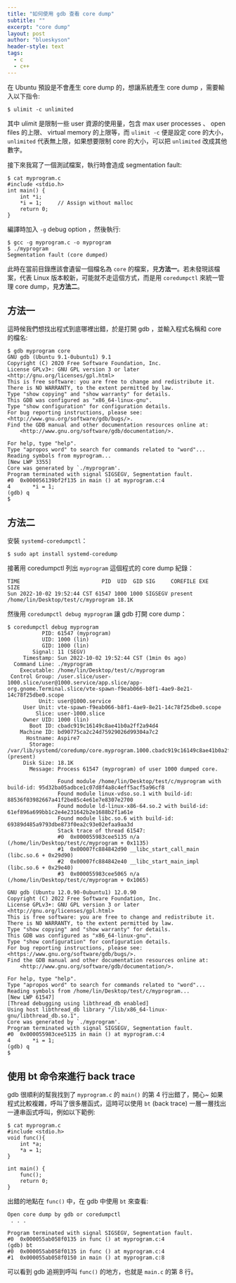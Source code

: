 ```yaml
---
title: "如何使用 gdb 查看 core dump"
subtitle: ""
excerpt: "core dump"
layout: post
author: "blueskyson"
header-style: text
tags:
  - c
  - c++
---
```


在 Ubuntu 預設是不會產生 core dump 的，想讓系統產生 core dump ，需要輸入以下指令:
```non
$ ulimit -c unlimited
```
其中 ulimit 是限制一些 user 資源的使用量，包含 max user processes 、 open files 的上限、 virtual memory 的上限等，而 `ulimit -c` 便是設定 core 的大小， `unlimited` 代表無上限，如果想要限制 core 的大小，可以把 `unlimited` 改成其他數字。

接下來我寫了一個測試檔案，執行時會造成 segmentation fault:

```non
$ cat myprogram.c
#include <stdio.h>
int main() {
    int *i;
    *i = 1;     // Assign without malloc
    return 0;
}
```

編譯時加入 `-g` debug option ，然後執行:

```non
$ gcc -g myprogram.c -o myprogram
$ ./myprogram
Segmentation fault (core dumped)
```

此時在當前目錄應該會遺留一個檔名為 `core` 的檔案，見**方法一**。若未發現該檔案，代表 Linux 版本較新，可能就不走這個方式，而是用 `coredumpctl` 來統一管理 core dump，見**方法二**。

## 方法一

這時候我們想找出程式到底哪裡出錯，於是打開 gdb ，並輸入程式名稱和 core 的檔名:

```non
$ gdb myprogram core
GNU gdb (Ubuntu 9.1-0ubuntu1) 9.1
Copyright (C) 2020 Free Software Foundation, Inc.
License GPLv3+: GNU GPL version 3 or later <http://gnu.org/licenses/gpl.html>
This is free software: you are free to change and redistribute it.
There is NO WARRANTY, to the extent permitted by law.
Type "show copying" and "show warranty" for details.
This GDB was configured as "x86_64-linux-gnu".
Type "show configuration" for configuration details.
For bug reporting instructions, please see:
<http://www.gnu.org/software/gdb/bugs/>.
Find the GDB manual and other documentation resources online at:
    <http://www.gnu.org/software/gdb/documentation/>.

For help, type "help".
Type "apropos word" to search for commands related to "word"...
Reading symbols from myprogram...
[New LWP 3355]
Core was generated by `./myprogram'.
Program terminated with signal SIGSEGV, Segmentation fault.
#0  0x000056139bf2f135 in main () at myprogram.c:4
4		*i = 1;
(gdb) q
$
```

## 方法二

安裝 `systemd-coredumpctl`：

```non
$ sudo apt install systemd-coredump
```

接著用 coredumpctl 列出 `myprogram` 這個程式的 core dump 紀錄：

```non
TIME                          PID  UID  GID SIG     COREFILE EXE                            SIZE
Sun 2022-10-02 19:52:44 CST 61547 1000 1000 SIGSEGV present  /home/lin/Desktop/test/c/myprogram 18.1K
```

然後用 `coredumpctl debug myprogram` 讓 gdb 打開 core dump：

```
$ coredumpctl debug myprogram
           PID: 61547 (myprogram)
           UID: 1000 (lin)
           GID: 1000 (lin)
        Signal: 11 (SEGV)
     Timestamp: Sun 2022-10-02 19:52:44 CST (1min 0s ago)
  Command Line: ./myprogram
    Executable: /home/lin/Desktop/test/c/myprogram
 Control Group: /user.slice/user-1000.slice/user@1000.service/app.slice/app-org.gnome.Terminal.slice/vte-spawn-f9eab066-b8f1-4ae9-8e21-14c78f25dbe0.scope
          Unit: user@1000.service
     User Unit: vte-spawn-f9eab066-b8f1-4ae9-8e21-14c78f25dbe0.scope
         Slice: user-1000.slice
     Owner UID: 1000 (lin)
       Boot ID: cbadc919c16149c8ae41b0a2ff2a94d4
    Machine ID: bd90775ca2c24d75929026d99304a7c2
      Hostname: Aspire7
       Storage: /var/lib/systemd/coredump/core.myprogram.1000.cbadc919c16149c8ae41b0a2ff2a94d4.61547.1664711564000000.zst (present)
     Disk Size: 18.1K
       Message: Process 61547 (myprogram) of user 1000 dumped core.
                
                Found module /home/lin/Desktop/test/c/myprogram with build-id: 95d32ba05adbce1c07d8f4a8c4eff5acf5a96cf8
                Found module linux-vdso.so.1 with build-id: 88536f03982667a41f2be85c4e61e7e8307e2700
                Found module ld-linux-x86-64.so.2 with build-id: 61ef896a699bb1c2e4e231642b2e1688b2f1a61e
                Found module libc.so.6 with build-id: 69389d485a9793dbe873f0ea2c93e02efaa9aa3d
                Stack trace of thread 61547:
                #0  0x000055983cee5135 n/a (/home/lin/Desktop/test/c/myprogram + 0x1135)
                #1  0x00007fc884842d90 __libc_start_call_main (libc.so.6 + 0x29d90)
                #2  0x00007fc884842e40 __libc_start_main_impl (libc.so.6 + 0x29e40)
                #3  0x000055983cee5065 n/a (/home/lin/Desktop/test/c/myprogram + 0x1065)

GNU gdb (Ubuntu 12.0.90-0ubuntu1) 12.0.90
Copyright (C) 2022 Free Software Foundation, Inc.
License GPLv3+: GNU GPL version 3 or later <http://gnu.org/licenses/gpl.html>
This is free software: you are free to change and redistribute it.
There is NO WARRANTY, to the extent permitted by law.
Type "show copying" and "show warranty" for details.
This GDB was configured as "x86_64-linux-gnu".
Type "show configuration" for configuration details.
For bug reporting instructions, please see:
<https://www.gnu.org/software/gdb/bugs/>.
Find the GDB manual and other documentation resources online at:
    <http://www.gnu.org/software/gdb/documentation/>.

For help, type "help".
Type "apropos word" to search for commands related to "word"...
Reading symbols from /home/lin/Desktop/test/c/myprogram...
[New LWP 61547]
[Thread debugging using libthread_db enabled]
Using host libthread_db library "/lib/x86_64-linux-gnu/libthread_db.so.1".
Core was generated by `./myprogram'.
Program terminated with signal SIGSEGV, Segmentation fault.
#0  0x000055983cee5135 in main () at myprogram.c:4
4	    *i = 1;
(gdb) q
$
```

## 使用 bt 命令來進行 back trace

gdb 很順利的幫我找到了 `myprogram.c` 的 `main()` 的第 4 行出錯了，開心~
如果程式比較複雜，呼叫了很多層函式，這時可以使用 `bt` (back trace) 一層一層找出一連串函式呼叫，例如以下範例:

```non
$ cat myprogram.c
#include <stdio.h>
void func(){
    int *a;
    *a = 1;
}

int main() {
    func();
    return 0;
}
```

出錯的地點在 `func()` 中，在 gdb 中使用 `bt` 來查看:

```non
Open core dump by gdb or coredumpctl
 . . .

Program terminated with signal SIGSEGV, Segmentation fault.
#0  0x000055ab058f0135 in func () at myprogram.c:4
(gdb) bt
#0  0x000055ab058f0135 in func () at myprogram.c:4
#1  0x000055ab058f0150 in main () at myprogram.c:8
```

可以看到 gdb 追朔到呼叫 `func()` 的地方，也就是 `main.c` 的第 8 行。

